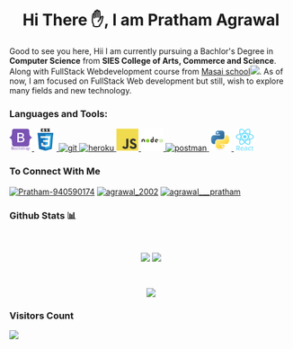 <h1 align="center"> Hi There ✋, I am Pratham Agrawal</h1> 
<p>Good to see you here, Hii I am currently pursuing a Bachlor's Degree in <strong>Computer Science</strong> from <strong>SIES College of Arts, Commerce and Science</strong>. Along with FullStack Webdevelopment course from <a href="https://www.masaischool.com">Masai school</a><img src="https://www.masaischool.com/img/navbar/logo.svg" height="40"/>. As of now, I am focused on FullStack Web development but still, wish to explore many fields and new technology.</p>


<h3 align="left">Languages and Tools:</h3>
<p align="left"> 
<a href="https://getbootstrap.com" target="_blank"> <img src="https://raw.githubusercontent.com/devicons/devicon/master/icons/bootstrap/bootstrap-plain-wordmark.svg" alt="bootstrap" width="40" height="40"/> </a> 
<a href="https://www.w3schools.com/css/" target="_blank"> <img src="https://raw.githubusercontent.com/devicons/devicon/master/icons/css3/css3-original-wordmark.svg" alt="css3" width="40" height="40"/> </a> 
<a href="https://git-scm.com/" target="_blank"> <img src="https://www.vectorlogo.zone/logos/git-scm/git-scm-icon.svg" alt="git" width="40" height="40"/> </a> 
<a href="https://heroku.com" target="_blank"> <img src="https://www.vectorlogo.zone/logos/heroku/heroku-icon.svg" alt="heroku" width="40" height="40"/> </a> 
<a href="https://developer.mozilla.org/en-US/docs/Web/JavaScript" target="_blank"> <img src="https://raw.githubusercontent.com/devicons/devicon/master/icons/javascript/javascript-original.svg" alt="javascript" width="40" height="40"/> </a> 
<a href="https://nodejs.org" target="_blank"> <img src="https://raw.githubusercontent.com/devicons/devicon/master/icons/nodejs/nodejs-original-wordmark.svg" alt="nodejs" width="40" height="40"/> </a> 
<a href="https://postman.com" target="_blank"> <img src="https://www.vectorlogo.zone/logos/getpostman/getpostman-icon.svg" alt="postman" width="40" height="40"/> </a> 
<a href="https://www.python.org" target="_blank"> <img src="https://raw.githubusercontent.com/devicons/devicon/master/icons/python/python-original.svg" alt="python" width="40" height="40"/> </a> 
<a href="https://reactjs.org/" target="_blank" rel="noreferrer"> <img src="https://raw.githubusercontent.com/devicons/devicon/master/icons/react/react-original-wordmark.svg" alt="react" width="40" height="40"/> </a>
</p>


<h3 align="left">To Connect With Me</h3>
<p align="left">

<a href="https://www.linkedin.com/in/pratham-940590174/" target="blank"><img align="center" src="https://raw.githubusercontent.com/rahuldkjain/github-profile-readme-generator/master/src/images/icons/Social/linked-in-alt.svg" alt="Pratham-940590174" height="30" width="40" /></a>
<a href="https://twitter.com/agrawal_2002" target="blank"><img align="center" src="https://raw.githubusercontent.com/rahuldkjain/github-profile-readme-generator/master/src/images/icons/Social/twitter.svg" alt="agrawal_2002" height="30" width="40" /></a>
<a href="https://www.instagram.com/agrawal___pratham/" target="blank"><img align="center" src="https://raw.githubusercontent.com/rahuldkjain/github-profile-readme-generator/master/src/images/icons/Social/instagram.svg" alt="agrawal___pratham" height="30" width="40" /></a>
</p>

<h3>Github Stats 📊</h3>
<br/>
<p align="center">
   <img align="center"  src="https://github-readme-streak-stats.herokuapp.com?user=pratham2002&theme=dark&date_format=j%20M%5B%20Y%5D" /><br\>
   <img align="center" src="https://github-readme-stats.vercel.app/api?username=pratham2002&show_icons=true&theme=onedark"/>
</p>
<br/>
<p align="center">
   <img align="center" src="https://github-readme-stats.vercel.app/api/top-langs/?username=pratham2002&langs_count=8" />
</p>
<p align="center">
<h3>Visitors Count</h3>
<img src="https://profile-counter.glitch.me/pratham2002/count.svg"/>
</p>